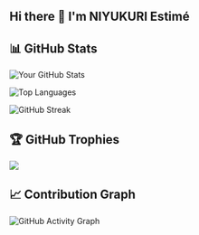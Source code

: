 ## Hi there 👋 I'm NIYUKURI Estimé

## 📊 GitHub Stats

![Your GitHub Stats](https://github-readme-stats.vercel.app/api?username=mzngu&show_icons=true&theme=radical)

![Top Languages](https://github-readme-stats.vercel.app/api/top-langs/?username=mzngu&layout=compact&theme=radical)

![GitHub Streak](https://github-readme-streak-stats.herokuapp.com/?user=mzngu&theme=radical)

## 🏆 GitHub Trophies
![](https://github-profile-trophy.vercel.app/?username=mzngu&theme=radical&no-frame=false&no-bg=false&margin-w=4)

## 📈 Contribution Graph
![GitHub Activity Graph](https://activity-graph.herokuapp.com/graph?username=mzngu&theme=react-dark)


